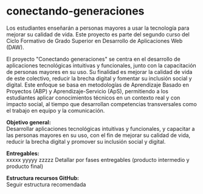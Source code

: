 # conectando-generaciones
Los estudiantes enseñarán a personas mayores a usar la tecnología para mejorar su calidad de vida. Este proyecto es parte del segundo curso del Ciclo Formativo de Grado Superior en Desarrollo de Aplicaciones Web (DAW).

El proyecto "Conectando generaciones" se centra en el desarrollo de aplicaciones tecnológicas intuitivas y funcionales, junto con la capacitación de personas mayores en su uso. Su finalidad es mejorar la calidad de vida de este colectivo, reducir la brecha digital y fomentar su inclusión social y digital. Este enfoque se basa en metodologías de Aprendizaje Basado en Proyectos (ABP) y Aprendizaje-Servicio (ApS), permitiendo a los estudiantes aplicar conocimientos técnicos en un contexto real y con impacto social, al tiempo que desarrollan competencias transversales como el trabajo en equipo y la comunicación.

**Objetivo general:**   
Desarrollar aplicaciones tecnológicas intuitivas y funcionales, y capacitar a las personas mayores en su uso, con el fin de mejorar su calidad de vida, reducir la brecha digital y promover su inclusión social y digital.

**Entregables:**  
xxxxx
yyyyy
zzzzz Detallar por fases entregables (producto intermedio y producto final)

**Estructura recursos GitHub:**  
Seguir estructura recomendada
